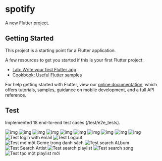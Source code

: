 # spotify

A new Flutter project.

## Getting Started

This project is a starting point for a Flutter application.

A few resources to get you started if this is your first Flutter project:

- [Lab: Write your first Flutter app](https://flutter.dev/docs/get-started/codelab)
- [Cookbook: Useful Flutter samples](https://flutter.dev/docs/cookbook)

For help getting started with Flutter, view our
[online documentation](https://flutter.dev/docs), which offers tutorials,
samples, guidance on mobile development, and a full API reference.

## Test

Implemented 18 end-to-end test cases (/test/e2e_tests).

![img](/test/e2e_tests/Log-in/Log-in.png)
![img](/test/e2e_tests/Log-out/Log-out.png)
![img](/test/e2e_tests/Test-go-to-Profile/Test-go-to-Profile.png)
![img](/test/e2e_tests/Test-play-music-from-album-in-library/Test-play-music-from-album-in-library.png)
![img](/test/e2e_tests/Test-play-music-from-artist-in-library/Test-play-music-from-artist-in-library.png)
![img](/test/e2e_tests/Test-play-music-from-playlist-in-library/Test-play-music-from-playlist-in-library.png)
![img](/test/e2e_tests/Test-sort-album-list-in-library/Test-sort-album-list-in-library.png)
![img](/test/e2e_tests/Test-sort-artist-list-in-library/Test-sort-artist-list-in-library.png)
![img](/test/e2e_tests/Test-sort-playlist-in-library/Test-sort-playlist-in-library.png)
![img](/test/e2e_tests/Test-turn-on-gridview-on-Library/Test-turn-on-gridview-on-Library.png)
![Test login with email](https://user-images.githubusercontent.com/62343946/168162434-9d251bc0-4642-4c3a-b57e-e0e74b8b0981.png)
![Test Logout](https://user-images.githubusercontent.com/62343946/168162455-19ddc0c5-23a5-437b-8ac8-ba0b022fe0fd.png)
![Test mở một Genre trong danh sách](https://user-images.githubusercontent.com/62343946/168162478-6ee353fd-6b08-4d2b-a279-aa21f5c0f50c.png)
![Test search ALbum](https://user-images.githubusercontent.com/62343946/168162520-755a9ab9-e2f4-4dbb-8672-0c6461108c1a.png)
![Test Search Artist](https://user-images.githubusercontent.com/62343946/168162629-3565f58d-be96-46c4-91d4-abad09288f91.png)
![Test search playlist](https://user-images.githubusercontent.com/62343946/168162659-fca3012e-0885-4d46-b4c6-aa67de66766c.png)
![Test search song](https://user-images.githubusercontent.com/62343946/168162674-99ca8bd2-74c7-40ad-b510-8683b59ca354.png)
![Test tạo một playlist mới](https://user-images.githubusercontent.com/62343946/168162697-734ec856-8bd1-4969-8e60-d31c18810309.png)
